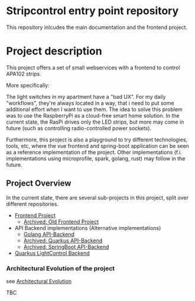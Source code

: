 # Stripcontrol entry point repository

This repository inlcudes the main documentation and the frontend project.

# Project description

This project offers a set of small webservices with a frontend to control APA102 strips.

More specifically: 

The light switches in my apartment have a "bad UX". For my daily "workflows", they're always located in a way, that i need to put some additional effort when I want to use them. The idea to solve this problem was to use the RaspberryPi as a cloud-free smart home solution. In the current state, the RasPi drives only the LED strips, but more may come in future (such as controlling radio-controlled power sockets).

Furthermore, this project is also a playground to try different technologies, tools, etc, where the vue frontend and spring-boot application can be seen as a reference implementation of the project. Other implementations (f.i. implementations using microprofile, spark, golang, rust) may follow in the future.


## Project Overview
In the current state, there are several sub-projects in this project, split over different repositories.

- [Frontend Project](stripcontrol-frontend/README.md)
  - [Archived: Old Frontend Project](https://github.com/pthum/stripcontrol-archive/tree/main/stripcontrol-frontend)
- API Backend implementations (Alternative implementations)
  - [Golang API-Backend](https://github.com/pthum/stripcontrol-golang)
  - [Archived: Quarkus API-Backend](https://github.com/pthum/stripcontrol-archive/tree/main/stripcontrol-quarkusbackend)
  - [Archived: SpringBoot API-Backend](https://github.com/pthum/stripcontrol-archive/tree/main/stripcontrol-springbackend)
- [Quarkus LightControl Backend](https://github.com/pthum/stripcontrol-java/tree/main/stripcontrol-quarkuslights)

### Architectural Evolution of the project
see [Architectural Evolution](docs/architectural-evolution.md)

TBC
